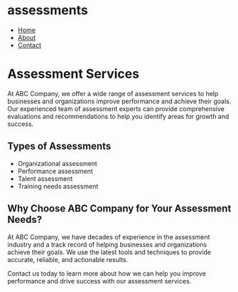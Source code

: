 # assessments
<!-- HTML for the menu bar -->
<nav>
  <ul>
    <li><a href="#">Home</a></li>
    <li><a href="#">About</a></li>
    <li><a href="#">Contact</a></li>
  </ul>
</nav>
<html>
<head>
  <title>Assessment Services | ABC Company</title>
  <meta name="description" content="ABC Company offers a wide range of assessment services to help businesses and organizations improve performance and achieve their goals.">
  <meta name="keywords" content="assessment, services, business, organization, performance, improvement">
</head>
<body>
  <h1>Assessment Services</h1>
  <p>At ABC Company, we offer a wide range of assessment services to help businesses and organizations improve performance and achieve their goals. Our experienced team of assessment experts can provide comprehensive evaluations and recommendations to help you identify areas for growth and success.</p>
  <h2>Types of Assessments</h2>
  <ul>
    <li>Organizational assessment</li>
    <li>Performance assessment</li>
    <li>Talent assessment</li>
    <li>Training needs assessment</li>
  </ul>
  <h2>Why Choose ABC Company for Your Assessment Needs?</h2>
  <p>At ABC Company, we have decades of experience in the assessment industry and a track record of helping businesses and organizations achieve their goals. We use the latest tools and techniques to provide accurate, reliable, and actionable results.</p>
  <p>Contact us today to learn more about how we can help you improve performance and drive success with our assessment services.</p>
</body>
</html>
